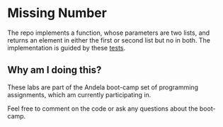 # Missing Number

The repo implements a function, whose parameters are two lists, and returns an element in either the first or second list 
but no in both. The implementation is guided by these [tests](test/missingnumbertest.py).

## Why am I doing this?

These labs are part of the Andela boot-camp set of programming assignments, which am currently participating in.

Feel free to comment on the code or ask any questions about the boot-camp.